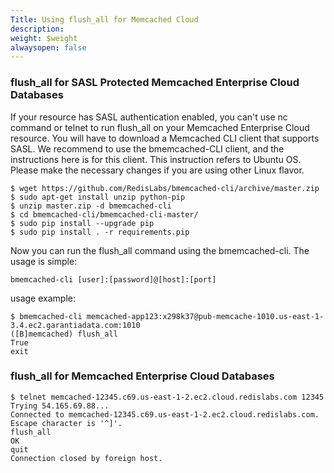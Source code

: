 ```yaml
---
Title: Using flush_all for Memcached Cloud
description: 
weight: $weight
alwaysopen: false
---
```

### flush\_all for SASL Protected Memcached Enterprise Cloud Databases

If your resource has SASL authentication enabled, you can't use nc
command or telnet to run flush\_all on your Memcached Enterprise Cloud
resource. You will have to download a Memcached CLI client that supports
SASL. We recommend to use the bmemcached-CLI client, and the
instructions here is for this client. This instruction refers to Ubuntu
OS. Please make the necessary changes if you are using other Linux
flavor.

```src
$ wget https://github.com/RedisLabs/bmemcached-cli/archive/master.zip
$ sudo apt-get install unzip python-pip
$ unzip master.zip -d bmemcached-cli
$ cd bmemcached-cli/bmemcached-cli-master/
$ sudo pip install --upgrade pip
$ sudo pip install . -r requirements.pip
```

Now you can run the flush\_all command using the bmemcached-cli. The
usage is simple:

```src
bmemcached-cli [user]:[password]@[host]:[port]
```

usage example:

```src
$ bmemcached-cli memcached-app123:x298k37@pub-memcache-1010.us-east-1-3.4.ec2.garantiadata.com:1010
([B]memcached) flush_all
True
exit
```

### flush\_all for Memcached Enterprise Cloud Databases

```src
$ telnet memcached-12345.c69.us-east-1-2.ec2.cloud.redislabs.com 12345
Trying 54.165.69.88...
Connected to memcached-12345.c69.us-east-1-2.ec2.cloud.redislabs.com.
Escape character is '^]'.
flush_all
OK
quit
Connection closed by foreign host.
```
